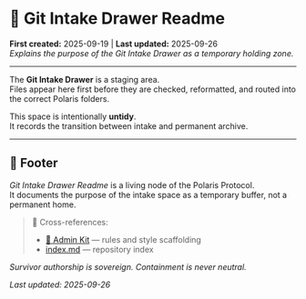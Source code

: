 # 🏮 Git Intake Drawer Readme  
**First created:** 2025-09-19 | **Last updated:** 2025-09-26  
*Explains the purpose of the Git Intake Drawer as a temporary holding zone.*  

---

The **Git Intake Drawer** is a staging area.  
Files appear here first before they are checked, reformatted, and routed into the correct Polaris folders.  

This space is intentionally **untidy**.  
It records the transition between intake and permanent archive.  

---

## 🏮 Footer  

*Git Intake Drawer Readme* is a living node of the Polaris Protocol.  
It documents the purpose of the intake space as a temporary buffer, not a permanent home.  

> 📡 Cross-references:  
> - [🏮 Admin Kit](../Polaris_Nest/🏮_Admin_Kit/) — rules and style scaffolding  
> - [index.md](../index.md) — repository index  

*Survivor authorship is sovereign. Containment is never neutral.*  

_Last updated: 2025-09-26_  
